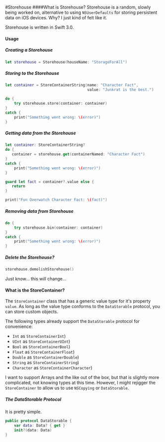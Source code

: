 #Storehouse
####What is Storehouse?
Storehouse is a random, slowly being worked on, alternative to using `NSUserDefaults` for storing persistent data on iOS devices. Why? I just kind of felt like it.

Storehouse is written in Swift 3.0.

#### Usage
##### Creating a Storehouse
```swift
let storehouse = Storehouse(houseName: "StorageForAll")
```

##### Storing to the Storehouse
```swift
let container = StoreContainerString(name: "Character Fact",
                                     value: "Junkrat is the best.")

do {
    try storehouse.store(container: container)
}
catch {
    print("Something went wrong: \(error)")
}
```

##### Getting data from the Storehouse
```swift
let container: StoreContainerString?
do {
   container = storehouse.get(containerNamed: "Character Fact")
}
catch {
    print("Something went wrong: \(error)")
}

guard let fact = container?.value else {
   return
}

print("Fun Overwatch Character Fact: \(fact)")
```

##### Removing data from Storehouse
```swift
do {
    try storehouse.bin(container: container)
}
catch {
    print("Something went wrong: \(error)")
}
```

##### Delete the Storehouse?
```swift
storehouse.demolishStorehouse()
```
Just know... this will change...

#### What is the StoreContainer?
The `StoreContainer` class that has a generic value type for it's property `value`.
As long as the value type conforms to the `DataStorable` protocol, you can store custom objects.

The following types already support the `DataStorable` protocol for convenience:
* `Int`       as `StoreContainerInt`)
* `UInt`      as `StoreContainerUInt`)
* `Bool`      as `StoreContainerBool`)
* `Float`     as `StoreContainerFloat`)
* `Double`    as `StoreContainerDouble`)
* `String`    as `StoreContainerString`)
* `Character` as `StoreContainerCharacter`)

I want to support Arrays and the like out of the box, but that is slightly more complicated, not knowing types at this time. However, I might rejigger the `StoreContainer` to allow us to use `NSCopying` or `DataStorable`.

##### The DataStorable Protocol
It is pretty simple.
```swift
public protocol DataStorable {
    var data: Data? { get }
    init?(data: Data)
}
```
